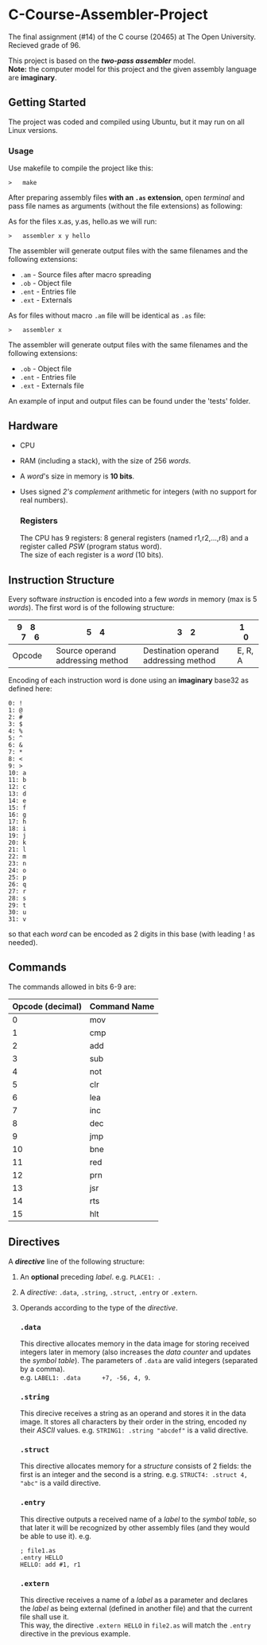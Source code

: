 # C-Course-Assembler-Project
The final assignment (#14) of the C course (20465) at The Open University.  
Recieved grade of 96.


This project is based on the **_two-pass assembler_** model.  
**Note:** the computer model for this project and the given assembly language are **imaginary**.

## Getting Started

The project was coded and compiled using Ubuntu, but it may run on all Linux versions.

### Usage

Use makefile to compile the project like this:
```
>   make
```

After preparing assembly files **with an `.as` extension**, open *terminal* and pass file names as arguments (without the file extensions) as following:

As for the files x.as, y.as, hello.as we will run:
```
>   assembler x y hello
```
The assembler will generate output files with the same filenames and the following extensions:
- `.am` - Source files after macro spreading  
- `.ob` - Object file
- `.ent` - Entries file
- `.ext` - Externals 

As for files without macro `.am` file will be identical as `.as` file:
```
>   assembler x 
```
The assembler will generate output files with the same filenames and the following extensions:
- `.ob` - Object file
- `.ent` - Entries file
- `.ext` - Externals file

An example of input and output files can be found under the 'tests' folder.

## Hardware
- CPU
- RAM (including a stack), with the size of 256 *words*.
- A *word*'s size in memory is **10 bits**.
- Uses signed *2's complement* arithmetic for integers (with no support for real numbers).

   ### Registers
   The CPU has 9 registers: 8 general registers (named r1,r2,...,r8) and a register called *PSW* (program status word).  
   The size of each register is a *word* (10 bits).  

## Instruction Structure
Every software *instruction* is encoded into a few *words* in memory (max is 5 *words*).
The first word is of the following structure:

|  9&emsp;8&emsp;7&emsp;6  |  5&emsp;4  |  3&emsp;2  |  1&emsp;0  |
| ------------------------ | ---------- | ---------- | ---------- |
|          Opcode          | Source operand addressing method | Destination operand addressing method | E, R, A

Encoding of each instruction word is done using an **imaginary** base32 as defined here:
```
0: !   
1: @
2: #
3: $
4: %
5: ^
6: &
7: *
8: <
9: >
10: a
11: b
12: c
13: d
14: e
15: f
16: g
17: h
18: i
19: j
20: k
21: l
22: m
23: n
24: o
25: p
26: q
27: r
28: s
29: t
30: u
31: v
```
so that each *word* can be encoded as 2 digits in this base (with leading ! as needed).

## Commands
The commands allowed in bits 6-9 are:

| Opcode (decimal) | Command Name |
| ---------------- | ------------ |
|	0	|	mov	|
|	1	|	cmp	|
|	2	|	add	|
|	3	|	sub	|
|	4	|	not	|
|	5	|	clr	|
|	6	|	lea	|
|	7	|	inc	|
|	8	|	dec	|
|	9	|	jmp	|
|	10	|	bne	|
|	11	|	red	|
|	12	|	prn	|
|	13	|	jsr	|
|	14	|	rts	|
|	15	|	hlt	|

## Directives
A **_directive_** line of the following structure:

1. An **optional** preceding *label*. e.g. `PLACE1: `.
2. A _directive_: `.data`, `.string`, `.struct`, `.entry` or `.extern`.
3. Operands according to the type of the *directive*.

   ### `.data`
   This directive allocates memory in the data image for storing received integers later in memory (also increases the _data counter_ and updates the _symbol table_).
   The parameters of `.data` are valid integers (separated by a comma).  
   e.g. `LABEL1: .data      +7, -56, 4, 9`.
   
   ### `.string`
   This direcive receives a string as an operand and stores it in the data image. It stores all characters by their order in the string, encoded ny their *ASCII* values.
   e.g. `STRING1: .string "abcdef"` is a valid directive.
   
   ### `.struct`
   This directive allocates memory for a *structure* consists of 2 fields: the first is an integer and the second is a string.
   e.g. `STRUCT4: .struct 4, "abc"` is a vaild directive.
   
   ### `.entry`
   This directive outputs a received name of a *label* to the *symbol table*, so that later it will be recognized by other assembly files (and they would be able to use it).
   e.g. 
   ```
   ; file1.as
   .entry HELLO
   HELLO: add #1, r1 
   ```
   ### `.extern`
   This directive receives a name of a *label* as a parameter and declares the *label* as being external (defined in another file) and that the current file shall use it.  
   This way, the directive `.extern HELLO` in `file2.as` will match the `.entry` directive in the previous example.
